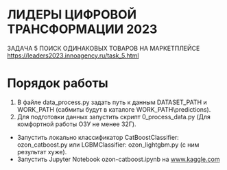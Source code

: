 # ЛИДЕРЫ ЦИФРОВОЙ ТРАНСФОРМАЦИИ 2023
ЗАДАЧА 5
ПОИСК ОДИНАКОВЫХ ТОВАРОВ НА МАРКЕТПЛЕЙСЕ
https://leaders2023.innoagency.ru/task_5.html

# Порядок работы

1. В файле data_process.py задать путь к данным DATASET_PATH и WORK_PATH (сабмиты будут в каталоге WORK_PATH\predictions).
2. Для подготовки данных запустить скрипт 0_process_data.py (Для комфортной работы ОЗУ не менее 32Г).
- Запустить локально классификатор CatBoostClassifier: ozon_catboost.py или LGBMClassifier: ozon_lightgbm.py (с ним результат хуже).
- Запустить Jupyter Notebook ozon-catboost.ipynb на www.kaggle.com 
